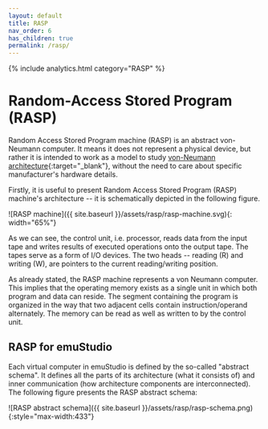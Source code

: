 ```yaml
---
layout: default
title: RASP
nav_order: 6
has_children: true
permalink: /rasp/
---
```


{% include analytics.html category="RASP" %}

# Random-Access Stored Program (RASP)

Random Access Stored Program machine (RASP) is an abstract von-Neumann computer. It means it does not represent a
physical device, but rather it is intended to work as a model to study [von-Neumann architecture][von-neumann]{:target="_blank"},
without the need to care about specific manufacturer's hardware details.

Firstly, it is useful to present Random Access Stored Program (RASP) machine's architecture -- it is schematically
depicted in the following figure.

![RASP machine]({{ site.baseurl }}/assets/rasp/rasp-machine.svg){: width="65%"}

As we can see, the control unit, i.e. processor, reads data from the input tape and writes results of executed
operations onto the output tape. The tapes serve as a form of I/O devices. The two heads -- reading (R) and writing (W),
are pointers to the current reading/writing position.

As already stated, the RASP machine represents a von Neumann computer. This implies that the operating memory exists as
a single unit in which both program and data can reside. The segment containing the program is organized in the way that
two adjacent cells contain instruction/operand alternately.
The memory can be read as well as written to by the control unit.

## RASP for emuStudio

Each virtual computer in emuStudio is defined by the so-called "abstract schema". It defines all the parts of its
architecture (what it consists of) and inner communication (how architecture components are interconnected). The
following figure presents the RASP abstract schema:

![RASP abstract schema]({{ site.baseurl }}/assets/rasp/rasp-schema.png){:style="max-width:433"}


[von-neumann]: https://en.wikipedia.org/wiki/Von_Neumann_architecture
